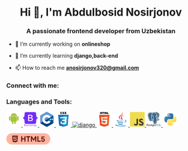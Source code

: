 <h1 align="center">Hi 👋, I'm Abdulbosid Nosirjonov</h1>
<h3 align="center">A passionate frontend developer from Uzbekistan</h3>

- 🔭 I’m currently working on **onlineshop**

- 🌱 I’m currently learning **django,back-end**

- 📫 How to reach me **anosirjonov320@gmail.com**

<h3 align="left">Connect with me:</h3>
<p align="left">
</p>

<h3 align="left">Languages and Tools:</h3>
<p align="left"> <a href="https://developer.android.com" target="_blank" rel="noreferrer"> <img src="https://raw.githubusercontent.com/devicons/devicon/master/icons/android/android-original-wordmark.svg" alt="android" width="40" height="40"/> </a> <a href="https://getbootstrap.com" target="_blank" rel="noreferrer"> <img src="https://raw.githubusercontent.com/devicons/devicon/master/icons/bootstrap/bootstrap-plain-wordmark.svg" alt="bootstrap" width="40" height="40"/> </a> <a href="https://www.w3schools.com/cpp/" target="_blank" rel="noreferrer"> <img src="https://raw.githubusercontent.com/devicons/devicon/master/icons/cplusplus/cplusplus-original.svg" alt="cplusplus" width="40" height="40"/> </a> <a href="https://www.w3schools.com/css/" target="_blank" rel="noreferrer"> <img src="https://raw.githubusercontent.com/devicons/devicon/master/icons/css3/css3-original-wordmark.svg" alt="css3" width="40" height="40"/> </a> <a href="https://www.djangoproject.com/" target="_blank" rel="noreferrer"> <img src="https://cdn.worldvectorlogo.com/logos/django.svg" alt="django" width="40" height="40"/> </a> <a href="https://www.w3.org/html/" target="_blank" rel="noreferrer"> <img src="https://raw.githubusercontent.com/devicons/devicon/master/icons/html5/html5-original-wordmark.svg" alt="html5" width="40" height="40"/> </a> <a href="https://www.java.com" target="_blank" rel="noreferrer"> <img src="https://raw.githubusercontent.com/devicons/devicon/master/icons/java/java-original.svg" alt="java" width="40" height="40"/> </a> <a href="https://developer.mozilla.org/en-US/docs/Web/JavaScript" target="_blank" rel="noreferrer"> <img src="https://raw.githubusercontent.com/devicons/devicon/master/icons/javascript/javascript-original.svg" alt="javascript" width="40" height="40"/> </a> <a href="https://www.postgresql.org" target="_blank" rel="noreferrer"> <img src="https://raw.githubusercontent.com/devicons/devicon/master/icons/postgresql/postgresql-original-wordmark.svg" alt="postgresql" width="40" height="40"/> </a> <a href="https://www.python.org" target="_blank" rel="noreferrer"> <img src="https://raw.githubusercontent.com/devicons/devicon/master/icons/python/python-original.svg" alt="python" width="40" height="40"/> </a> </p>

<svg width="118" height="30" viewBox="0 0 118 30" fill="none" xmlns="http://www.w3.org/2000/svg">
<path d="M0 15C0 6.71573 6.71573 0 15 0H102.2C110.484 0 117.2 6.71573 117.2 15V15C117.2 23.2843 110.484 30 102.2 30H15C6.71574 30 0 23.2843 0 15V15Z" fill="#FFB4A2"/>
<path d="M39.64 8.0799H42.34V13.7999H48.36V8.0799H51.06V22.3999H48.36V16.3599H42.34V22.3999H39.64V8.0799ZM56.9768 22.3999V10.6399H52.9768V8.0799H63.6768V10.6399H59.6768V22.3999H56.9768ZM65.597 8.0799H68.257L72.637 15.6599H72.797L77.177 8.0799H79.857V22.3999H77.177V15.3399L77.337 12.9399H77.177L73.537 19.3599H71.917L68.257 12.9399H68.097L68.257 15.3399V22.3999H65.597V8.0799ZM82.7454 8.0799H85.4454V19.8399H91.5054V22.3999H82.7454V8.0799ZM97.649 22.7199C97.129 22.7199 96.609 22.6466 96.089 22.4999C95.5823 22.3532 95.109 22.1266 94.669 21.8199C94.229 21.5132 93.8423 21.1332 93.509 20.6799C93.189 20.2132 92.949 19.6599 92.789 19.0199L95.169 18.0999C95.3157 18.7666 95.5957 19.2999 96.009 19.6999C96.4357 20.0999 96.9757 20.2999 97.629 20.2999C97.949 20.2999 98.2423 20.2466 98.509 20.1399C98.789 20.0199 99.029 19.8599 99.229 19.6599C99.4423 19.4599 99.6023 19.2266 99.709 18.9599C99.829 18.6799 99.889 18.3732 99.889 18.0399C99.889 17.7199 99.829 17.4266 99.709 17.1599C99.6023 16.8799 99.449 16.6399 99.249 16.4399C99.049 16.2266 98.809 16.0666 98.529 15.9599C98.2623 15.8399 97.9623 15.7799 97.629 15.7799C97.2157 15.7799 96.849 15.8732 96.529 16.0599C96.209 16.2332 95.9357 16.4532 95.709 16.7199L93.169 15.5599L93.969 8.7199H101.669V11.0199H96.149L95.629 14.2199L95.789 14.2599C96.0557 14.0332 96.3823 13.8399 96.769 13.6799C97.1557 13.5199 97.6223 13.4399 98.169 13.4399C98.7423 13.4399 99.289 13.5532 99.809 13.7799C100.329 13.9932 100.789 14.2999 101.189 14.6999C101.589 15.0999 101.909 15.5866 102.149 16.1599C102.389 16.7199 102.509 17.3466 102.509 18.0399C102.509 18.7199 102.389 19.3466 102.149 19.9199C101.909 20.4932 101.569 20.9866 101.129 21.3999C100.702 21.8132 100.189 22.1399 99.589 22.3799C99.0023 22.6066 98.3557 22.7199 97.649 22.7199Z" fill="#621100"/>
<g clip-path="url(#clip0_17_528)">
<path d="M17.0561 22.3144L15.8 6.22998L30.8 6.2623L29.4719 22.3144L23.3567 24.1698L17.0561 22.3144Z" fill="#621100"/>
<path d="M27.8351 11.4728L28.01 9.5094H18.5077L19.0327 15.529H25.5907L25.3335 18.0964L23.2333 18.6896L21.1022 18.0424L20.989 16.5106H19.1048L19.3622 19.639L23.2331 20.7717L27.135 19.639L27.66 13.5332H20.7727L20.5771 11.4728H27.8351Z" fill="#FFB4A2"/>
</g>
<defs>
<clipPath id="clip0_17_528">
<rect width="15" height="18" fill="white" transform="translate(15.8 6.19995)"/>
</clipPath>
</defs>
</svg>
